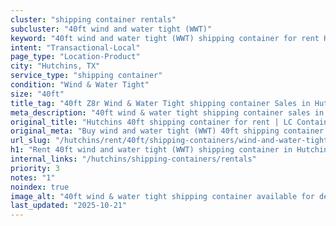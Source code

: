```yaml
---
cluster: "shipping container rentals"
subcluster: "40ft wind and water tight (WWT)"
keyword: "40ft wind and water tight (WWT) shipping container for rent Hutchins, TX"
intent: "Transactional-Local"
page_type: "Location-Product"
city: "Hutchins, TX"
service_type: "shipping container"
condition: "Wind & Water Tight"
size: "40ft"
title_tag: "40ft Z8r Wind & Water Tight shipping container Sales in Hutchins | LC Container"
meta_description: "40ft wind & water tight shipping container sales in Hutchins. Fast delivery, competitive pricing. Serving shipping containers area. Quote ID: 3DX. Call (214) 524-4168 for your free quote today."
original_title: "Hutchins 40ft shipping container for rent | LC Container"
original_meta: "Buy wind and water tight (WWT) 40ft shipping container rent with local delivery in Hutchins, TX. LC Container — local Since 2003. Request a fast quote today."
url_slug: "/hutchins/rent/40ft/shipping-containers/wind-and-water-tight-wwt"
h1: "Rent 40ft wind and water tight (WWT) shipping container in Hutchins"
internal_links: "/hutchins/shipping-containers/rentals"
priority: 3
notes: "1"
noindex: true
image_alt: "40ft wind & water tight shipping container available for delivery in Hutchins"
last_updated: "2025-10-21"
---
```


<!-- TODO: Add unique city/inventory copy, images, and internal links here. -->
